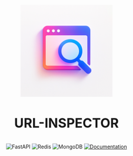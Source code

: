 <h1 align="center" style="display: block; font-size: 2.5em; font-weight: bold; margin-block-start: 1em; margin-block-end: 1em;">
  <a name="logo">
    <img src="https://github.com/KusakinEgor/fastapi-url-inspector-documentation/blob/main/pictures/icon.png" alt="LOGO" style="width:250px;height:250px"/>
  </a>
  <br /><br />
  <strong>URL-INSPECTOR</strong>
</h1>

<div align="center">

![FastAPI](https://img.shields.io/badge/FastAPI-009688?logo=fastapi&logoColor=white)
![Redis](https://img.shields.io/badge/Redis-DC382D?logo=redis&logoColor=white)
![MongoDB](https://img.shields.io/badge/MongoDB-47A248?logo=mongodb&logoColor=white)
[![Documentation](https://img.shields.io/badge/Documentation-MAIN-blue?style=for-the-badge&logo=read-the-docs&logoColor=white)](https://github.com/KusakinEgor/fastapi-url-inspector-documentation)

</div>

